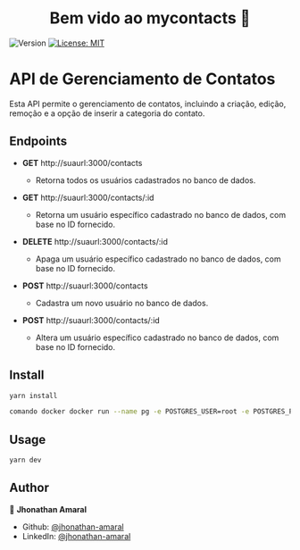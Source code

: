 <h1 align="center">Bem vido ao mycontacts 👋</h1>
<p>
  <img alt="Version" src="https://img.shields.io/badge/version-1.0.0-blue.svg?cacheSeconds=2592000" />
  <a href="#" target="_blank">
    <img alt="License: MIT" src="https://img.shields.io/badge/License-MIT-yellow.svg" />
  </a>
</p>

# API de Gerenciamento de Contatos

Esta API permite o gerenciamento de contatos, incluindo a criação, edição, remoção e a opção de inserir a categoria do contato.

## Endpoints

- **GET** http://suaurl:3000/contacts
  - Retorna todos os usuários cadastrados no banco de dados.

- **GET** http://suaurl:3000/contacts/:id
  - Retorna um usuário específico cadastrado no banco de dados, com base no ID fornecido.

- **DELETE** http://suaurl:3000/contacts/:id
  - Apaga um usuário específico cadastrado no banco de dados, com base no ID fornecido.

- **POST** http://suaurl:3000/contacts
  - Cadastra um novo usuário no banco de dados.

- **POST** http://suaurl:3000/contacts/:id
  - Altera um usuário específico cadastrado no banco de dados, com base no ID fornecido.


## Install

```sh
yarn install

comando docker docker run --name pg -e POSTGRES_USER=root -e POSTGRES_PASSWORD=root -p 5432:5432 -d postgres
```

## Usage

```sh
yarn dev 
```

## Author

👤 **Jhonathan Amaral**

* Github: [@jhonathan-amaral](https://github.com/jhonathan-amaral)
* LinkedIn: [@jhonathan-amaral](https://linkedin.com/in/jhonathan-amaral)



